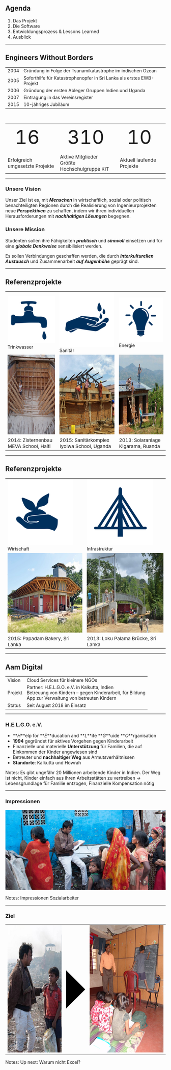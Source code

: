 ## Agenda

1. Das Projekt <!-- .element: class="bigger fragment" -->
2. Die Software <!-- .element: class="bigger fragment" -->
3. Entwicklungsprozess & Lessons Learned <!-- .element: class="bigger fragment" -->
4. Ausblick <!-- .element: class="bigger fragment" -->


---

## Engineers Without Borders

<table class="clear first_bold">
<tr><td>2004</td><td>Gründung in Folge der Tsunamikatastrophe im indischen Ozean</td></tr>
<tr><td>2005</td><td>Soforthilfe für Katastrophenopfer in Sri Lanka als erstes EWB-Projekt</td></tr>
<tr><td>2006</td><td>Gründung der ersten Ableger Gruppen Indien und Uganda</td></tr>
<tr><td>2007</td><td>Eintragung in das Vereinsregister</td></tr>
<tr><td>2015</td><td>10-jähriges Jubiläum</td></tr>
</table>

<br>
<table class="clear centered padded">
<tr style="font-size: 60px;"><td>16</td><td>310</td><td>10</td></tr>
<tr style="font-size: 15px;"><td>Erfolgreich umgesetzte Projekte</td><td>Aktive Mitglieder<br>Größte Hochschulgruppe KIT</td><td>Aktuell laufende Projekte</td></tr>
</table>

---

### Unsere Vision

Unser Ziel ist es, mit **_Menschen_** in wirtschaftlich, sozial oder politisch benachteiligten
Regionen durch die Realisierung von Ingenieurprojekten neue  **_Perspektiven_**
 zu schaffen, indem wir ihren individuellen Herausforderungen mit **_nachhaltigen
 Lösungen_** begegnen.

### Unsere Mission

Studenten sollen ihre Fähigkeiten **_praktisch_** und **_sinnvoll_** einsetzen und
 für eine **_globale Denkweise_** sensibilisiert werden.

Es sollen Verbindungen geschaffen werden, die durch **_interkulturellen Austausch_**
 und Zusammenarbeit **_auf Augenhöhe_** geprägt sind.

---

## Referenzprojekte

<table class="clear centered padded">
    <tr>
        <td><img src="img/Logo-Wasserhahn.png" class="icon"> Trinkwasser</td>
        <td><img src="img/Icon-Sanitaer.png" class="icon">Sanitär</td>
        <td><img src="img/Icon-Energie.png" class="icon">Energie</td>
    </tr>
     <tr>
        <td><img src="img/Meva-Zisterne.jpg" height="250px"></td>
        <td><img src="img/Iyolwa-Sanitaer.jpg" height="250px"></td>
        <td><img src="img/Ruanda-Solaranlage.jpg" height="250px"></td>
     </tr>
     <tr style="font-size: 15px">
         <td>2014: Zisternenbau MEVA School, Haiti</td>
         <td>2015: Sanitärkomplex Iyolwa School, Uganda</td>
         <td>2013: Solaranlage Kigarama, Ruanda</td>
      </tr>
</table>

---

## Referenzprojekte

<table class="clear centered padded">
    <tr>
        <td><img src="img/Icon-Wirtschaft.png" class="icon"> Wirtschaft</td>
        <td><img src="img/Icon-Infrastruktur.png" class="icon">Infrastruktur</td>
    </tr>
     <tr>
        <td><img src="img/Bakery.jpg" height="250px"></td>
        <td><img src="img/Bruecke.jpg" height="250px"></td>
     </tr>
     <tr style="font-size: 15px">
         <td>2015: Papadam Bakery, Sri Lanka</td>
         <td>2013: Loku Palama Brücke, Sri Lanka</td>
     </tr>
</table>


---

## Aam Digital

<table class="clear first_bold">
<tr>
    <td>Vision</td>
    <td>Cloud Services für kleinere NGOs</td>
</tr>
<tr>
    <td>Projekt</td>
    <td>Partner: H.E.L.G.O. e.V. in Kalkutta, Indien<br>Betreuung von Kindern – gegen Kinderarbeit, für Bildung<br>App zur Verwaltung von betreuten Kindern</td>
</tr>
    <td>Status</td>
    <td>Seit August 2018 im Einsatz</td>
</tr>
</table>

---

### H.E.L.G.O. e.V.

- **_H_**elp for **_E_**ducation and **_L_**ife **_G_**uide **_O_**rganisation
- **1994** gegründet für aktives Vorgehen gegen Kinderarbeit
- Finanzielle und materielle **Unterstützung** für Familien, die auf Einkommen der Kinder angewiesen sind
- Betreuter und **nachhaltiger Weg** aus Armutsverhältnissen
- **Standorte**: Kalkutta und Howrah

Notes:
Es gibt ungefähr 20 Millionen arbeitende Kinder in Indien.
Der Weg ist nicht, Kinder einfach aus ihren Arbeitsstätten zu vertreiben -> Lebensgrundlage für Familie entzogen, Finanzielle Kompensation nötig

---

### Impressionen

![Sozialarbeiter](img/Sozialarbeiter1.png)

Notes:
Impressionen Sozialarbeiter

---

### Ziel

<table class="clear centered padded">
     <tr>
        <td><img src="img/Sozialarbeiter2.png" height="400px"></td>
        <td><div style="
            border-top: 60px solid transparent;
            border-bottom: 60px solid transparent;
            border-left: 60px solid black;
            width: 0;
            height: 0;"
            ></div</td>
        <td><img src="img/Coaching2.jpg" height="400px"></td>
     </tr>
</table>

Notes:
Up next: Warum nicht Excel?
